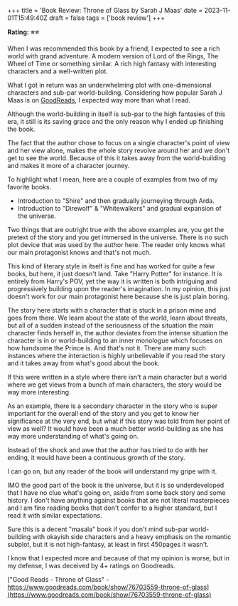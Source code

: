 +++
title = 'Book Review: Throne of Glass by Sarah J Maas'
date = 2023-11-01T15:49:40Z
draft = false
tags = ['book review']
+++

**Rating: :star::star:**

When I was recommended this book by a friend, I expected to see a rich world with grand adventure. A modern version of Lord of the Rings, The Wheel of Time or something similar. A rich high fantasy with interesting characters and a well-written plot.

What I got in return was an underwhelming plot with one-dimensional characters and sub-par world-building. 
Considering how popular Sarah J Maas is on [GoodReads](https://www.goodreads.com/author/show/3433047.Sarah_J_Maas), I expected way more than what I read.

Although the world-building in itself is sub-par to the high fantasies of this era, it still is its saving grace and the only reason why I ended up finishing the book.

The fact that the author chose to focus on a single character's point of view and her view alone, makes the whole story revolve around her and we don't get to see the world. Because of this it takes away from the world-building and makes it more of a character journey.

To highlight what I mean, here are a couple of examples from two of my favorite books. 

- Introduction to "Shire" and then gradually journeying through Arda.
- Introduction to "Direwolf" & "Whitewalkers" and gradual expansion of the universe.

Two things that are outright true with the above examples are, you get the pretext of the story and you get immersed in the universe.
There is no such plot device that was used by the author here. The reader only knows what our main protagonist knows and that's not much.

This kind of literary style in itself is fine and has worked for quite a few books, but here, it just doesn't land. Take "Harry Potter" for instance. It is entirely from Harry's POV, yet the way it is written is both intriguing and progressively building upon the reader's imagination. 
In my opinion, this just doesn't work for our main protagonist here because she is just plain boring.

The story here starts with a character that is stuck in a prison mine and goes from there. We learn about the state of the world, learn about threats, but all of a sudden instead of the seriousness of the situation the main character finds herself in, the author deviates from the intense situation the character is in or world-building to an inner monologue which focuses on how handsome the Prince is.
And that's not it. There are many such instances where the interaction is highly unbelievable if you read the story and it takes away from what's good about the book.

If this were written in a style where there isn't a main character but a world where we get views from a bunch of main characters, the story would be way more interesting.

As an example, there is a secondary character in the story who is super important for the overall end of the story and you get to know her significance at the very end, but what if this story was told from her point of view as well?
It would have been a much better world-building as she has way more understanding of what's going on.

Instead of the shock and awe that the author has tried to do with her ending, it would have been a continuous growth of the story.

I can go on, but any reader of the book will understand my gripe with it. 

IMO the good part of the book is the universe, but it is so underdeveloped that I have no clue what's going on, aside from some back story and some history.
I don't have anything against books that are not literal masterpieces and I am fine reading books that don't confer to a higher standard, but I read it with similar expectations.

Sure this is a decent "masala" book if you don't mind sub-par world-building with okayish side characters and a heavy emphasis on the romantic subplot, but it is not high-fantasy, at least in first 450pages it wasn't.

I know that I expected more and because of that my opinion is worse, but in my defense, I was deceived by 4+ ratings on Goodreads.

["Good Reads - Throne of Glass" - https://www.goodreads.com/book/show/76703559-throne-of-glass](https://www.goodreads.com/book/show/76703559-throne-of-glass)